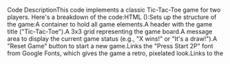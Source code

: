 

Code DescriptionThis code implements a classic Tic-Tac-Toe game for two players. Here's a breakdown of the code:HTML (<body>):Sets up the structure of the game:A container to hold all game elements.A header with the game title ("Tic-Tac-Toe").A 3x3 grid representing the game board.A message area to display the current game status (e.g., "X wins!" or "It's a draw!").A "Reset Game" button to start a new game.Links the "Press Start 2P" font from Google Fonts, which gives the game a retro, pixelated look.Links to the <script> tag to include the JavaScript logic.CSS (<style>):Styles the game board and its elements:The game board has a visually appealing design with a semi-transparent background, rounded corners, and shadows.Each cell in the grid is styled as a square."X" and "O" are displayed in different colors (red and blue) with animated appearances.The reset button has hover effects, a subtle shine, and a scale animation when clicked.The message text is styled to be bold, with a subtle shadow and a pulsing animation.Winning cells are highlighted with a pulsing green effect.JavaScript (<script>):Implements the game's logic:Variables:boardElement, cells, messageElement, and resetButton: Store references to the corresponding HTML elements for easy manipulation.board: A 1D array of length 9 to keep track of the state of each cell on the board (empty, "X", or "O").currentPlayer: Stores the symbol of the player whose turn it is ("X" or "O").isGameActive: A boolean variable that indicates whether the game is currently active (i.e., not over).winningCombinations: A 2D array that stores all the possible winning combinations of cell indices.Functions:handleCellClick(event):Called when a player clicks on a cell.Gets the clicked cell and its index.Checks if the cell is empty and the game is active. If not, it does nothing.Updates the board array and the cell's text content with the current player's symbol ("X" or "O").Adds a class name  x or o to the cell for styling.Calls checkWinner() to determine if the game has been won or if it's a draw.If the game is over, it displays the appropriate message and sets isGameActive to false.Calls switchPlayer() to switch the current player.checkWinner():Checks all possible winning combinations to see if the current board state matches any of them.If a winning combination is found, it adds the class 'winning-cell' to the winning cells and returns the symbol of the winner ("X" or "O").If all cells are filled and no winning combination is found, it returns "draw".If the game is still in progress, it returns null.switchPlayer():Switches the currentPlayer variable from "X" to "O" or vice versa.displayMessage(message):Updates the messageElement's text content with the provided message.Adds a class name 'winning-message' or 'draw-message' to the message element for styling.resetGame():Resets the board array to its initial empty state.Resets the currentPlayer to "X".Resets isGameActive to true.Clears the text content and removes any added classes from all cells.Clears the message text and removes any added classes from the message element.Event Listeners:Adds a click event listener to each cell, which calls the handleCellClick() function when the cell is clicked.Adds a click event listener to the reset button, which calls the resetGame() function when the button is clicked.In essence, this code creates a dynamic and interactive Tic-Tac-Toe game with a retro aesthetic, smooth animations, and clear visual feedback for the players.
